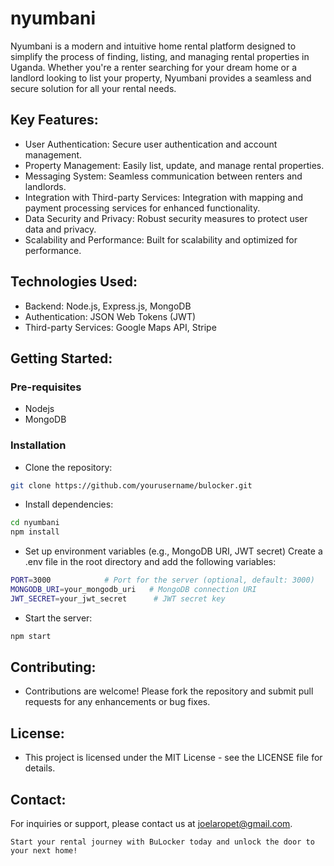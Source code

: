 # nyumbani
Nyumbani is a modern and intuitive home rental platform designed to simplify the process of finding, listing, and managing rental properties in Uganda. Whether you're a renter searching for your dream home or a landlord looking to list your property, Nyumbani provides a seamless and secure solution for all your rental needs.

## Key Features:
- User Authentication: Secure user authentication and account management.
- Property Management: Easily list, update, and manage rental properties.
- Messaging System: Seamless communication between renters and landlords.
- Integration with Third-party Services: Integration with mapping and payment processing services for enhanced functionality.
- Data Security and Privacy: Robust security measures to protect user data and privacy.
- Scalability and Performance: Built for scalability and optimized for performance.

## Technologies Used:
- Backend: Node.js, Express.js, MongoDB
- Authentication: JSON Web Tokens (JWT)
- Third-party Services: Google Maps API, Stripe

## Getting Started:
### Pre-requisites
- Nodejs
- MongoDB

### Installation
- Clone the repository:
```bash
git clone https://github.com/yourusername/bulocker.git
```
- Install dependencies:
```bash
cd nyumbani
npm install
```
- Set up environment variables (e.g., MongoDB URI, JWT secret)
Create a .env file in the root directory and add the following variables:
```bash
PORT=3000            # Port for the server (optional, default: 3000)
MONGODB_URI=your_mongodb_uri   # MongoDB connection URI
JWT_SECRET=your_jwt_secret      # JWT secret key
```
- Start the server:
```bash
npm start
```

## Contributing:
- Contributions are welcome! Please fork the repository and submit pull requests for any enhancements or bug fixes.

## License:
- This project is licensed under the MIT License - see the LICENSE file for details.

## Contact:
For inquiries or support, please contact us at joelaropet@gmail.com.

```Start your rental journey with BuLocker today and unlock the door to your next home!```
